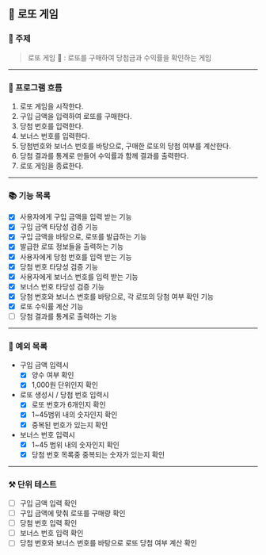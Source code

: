 ## 🎊 로또 게임
### 📌 주제 

> 로또 게임 🎉 : 로또를 구매하여 당첨금과 수익률을 확인하는 게임
---
### 📍 프로그램 흐름 
1. 로또 게임을 시작한다.
2. 구입 금액을 입력하여 로또를 구매한다.
3. 당첨 번호를 입력한다.
4. 보너스 번호를 입력한다.
5. 당첨번호와 보너스 번호를 바탕으로, 구매한 로또의 당첨 여부를 계산한다.
6. 당첨 결과를 통계로 만들어 수익률과 함께 결과를 출력한다.
7. 로또 게임을 종료한다.

---
### 📚 기능 목록
- [x] 사용자에게 구입 금액을 입력 받는 기능
- [x] 구입 금액 타당성 검증 기능
- [x] 구입 금액을 바탕으로, 로또를 발급하는 기능
- [x] 발급한 로또 정보들을 출력하는 기능
- [x] 사용자에게 당첨 번호를 입력 받는 기능
- [x] 당첨 번호 타당성 검증 기능
- [x] 사용자에게 보너스 번호를 입력 받는 기능
- [x] 보너스 번호 타당성 검증 기능
- [x] 당첨 번호와 보너스 번호를 바탕으로, 각 로또의 당첨 여부 확인 기능
- [x] 로또 수익률 계산 기능
- [ ] 당첨 결과를 통계로 출력하는 기능

---
### 📒 예외 목록 
- 구입 금액 입력시
  - [x] 양수 여부 확인
  - [x] 1,000원 단위인지 확인
- 로또 생성시 / 당첨 번호 입력시
  - [x] 로또 번호가 6개인지 확인
  - [x] 1~45범위 내의 숫자인지 확인
  - [x] 중복된 번호가 있는지 확인
- 보너스 번호 입력시
  - [x] 1~45 범위 내의 숫자인지 확인
  - [x] 당첨 번호 목록중 중복되는 숫자가 있는지 확인

---
### ⚒️ 단위 테스트
- [ ] 구입 금액 입력 확인
- [ ] 구입 금액에 맞춰 로또를 구매량 확인
- [ ] 당첨 번호 입력 확인
- [ ] 보너스 번호 입력 확인
- [ ] 당첨 번호와 보너스 번호를 바탕으로 로또 당첨 여부 계산 확인
